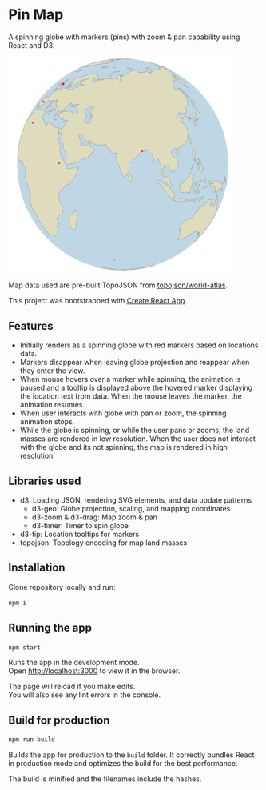 # Pin Map

A spinning globe with markers (pins) with zoom & pan capability using React and D3.

<img src="globe.png" width="450">

Map data used are pre-built TopoJSON from [topojson/world-atlas](https://github.com/topojson/world-atlas).

This project was bootstrapped with [Create React App](https://github.com/facebook/create-react-app).

## Features
- Initially renders as a spinning globe with red markers based on locations data.
- Markers disappear when leaving globe projection and reappear when they enter the view.
- When mouse hovers over a marker while spinning, the animation is paused and a tooltip is displayed above the hovered marker displaying the location text from data. When the mouse leaves the marker, the animation resumes.
- When user interacts with globe with pan or zoom, the spinning animation stops.
- While the globe is spinning, or while the user pans or zooms, the land masses are rendered in low resolution. When the user does not interact with the globe and its not spinning, the map is rendered in high resolution.

## Libraries used

- d3: Loading JSON, rendering SVG elements, and data update patterns
  - d3-geo: Globe projection, scaling, and mapping coordinates
  - d3-zoom & d3-drag: Map zoom & pan
  - d3-timer: Timer to spin globe
- d3-tip: Location tooltips for markers
- topojson: Topology encoding for map land masses

## Installation
Clone repository locally and run:
```bash
npm i
```

## Running the app

```bash
npm start
```

Runs the app in the development mode.<br />
Open [http://localhost:3000](http://localhost:3000) to view it in the browser.

The page will reload if you make edits.<br />
You will also see any lint errors in the console.

## Build for production

```bash
npm run build
```

Builds the app for production to the `build` folder.
It correctly bundles React in production mode and optimizes the build for the best performance.

The build is minified and the filenames include the hashes.
